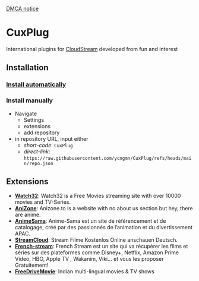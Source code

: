 [DMCA notice](https://github.com/ycngmn/CuxPlug/blob/main/DMCA-notice.md)
# CuxPlug
International plugins for [CloudStream](https://cloudstream.on.fleek.co) developed from fun and interest
## Installation
### [Install automatically](https://self-similarity.github.io/http-protocol-redirector?r=cloudstreamrepo://raw.githubusercontent.com/ycngmn/CuxPlug/refs/heads/main/repo.json)
### Install manually
- Navigate
    - Settings
    - extensions
    - add repository
- in repository URL, input either
    - *short-code*: `CuxPlug`
    - *direct-link*: `https://raw.githubusercontent.com/ycngmn/CuxPlug/refs/heads/main/repo.json`
## Extensions
- [**Watch32**](https://watch32.sx): Watch32 is a Free Movies streaming site with over 10000 movies and TV-Series.
- [**AniZone**](https://anizone.to): Anizone.to is a website with no about us section but hey, there are anime.
- [**AnimeSama**](https://anime-sama.fr): Anime-Sama est un site de référencement et de catalogage, créé par des passionnés de l’animation et du divertissement APAC.
- [**StreamCloud**](https://streamcloud.my): Stream Filme Kostenlos Online anschauen Deutsch.
- [**French-stream**](https://fstream.one): French Stream est un site qui va récupèrer les films et séries sur des plateformes comme Disney+, Netflix, Amazon Prime Video, HBO, Apple TV , Wakanim, Viki... et vous les proposer Gratuitement!
- [**FreeDriveMovie**](https://freedrivemovie.com): Indian multi-lingual movies & TV shows